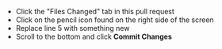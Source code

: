 * Click the "Files Changed" tab in this pull request
* Click on the pencil icon found on the right side of the screen
* Replace line 5 with something new
* Scroll to the bottom and click **Commit Changes**
